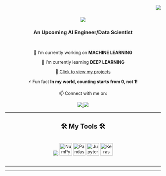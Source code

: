 <img align="right" src="https://visitor-badge.laobi.icu/badge?page_id=mziyak.mziyak" />

<h1 align="center">
    <img src="https://readme-typing-svg.herokuapp.com/?font=Righteous&size=35&center=true&vCenter=true&width=500&height=70&duration=4000&lines=Hi+HRs!+👋;+I'm+Mohammad+Ziya+Khalifa!;+An+Upcoming+AI+Engineer!;+Click+to+view+my+projects!&color=#600000&glow=1" />
</h1>

<h3 align="center">An Upcoming AI Engineer/Data Scientist</h3>

<br/>

<div align="center">
 
 🔭 I’m currently working on **MACHINE LEARNING**
 
 🌱 I’m currently learning **DEEP LEARNING**
 
 🔗 <a href="https://github.com/mziyak?tab=repositories" target="_blank">Click to view my projects</a>

⚡ Fun fact **In my world, counting starts from 0, not 1!**

📫 Connect with me on:

<a href="mailto:mohammadziyakhalifa@gmail.com">
    <img src="https://img.shields.io/badge/Gmail-333333?style=for-the-badge&logo=gmail&logoColor=red" />
</a>
<a href="https://www.linkedin.com/in/ziyakhalifa/" target="_blank">
    <img src="https://img.shields.io/badge/LinkedIn-0077B5?style=for-the-badge&logo=linkedin&logoColor=white" target="_blank" />
</a>
</div>

<hr/>

<h2 align="center">🛠️ My Tools 🛠️</h2>
<br/>
<div align="center">
    <img src="https://skillicons.dev/icons?i=py,pytorch,tensorflow,mysql,postgres,anaconda,flask,html,css,js,vscode" />
    <img src="https://cdn.jsdelivr.net/gh/devicons/devicon/icons/numpy/numpy-original.svg" alt="NumPy" width="40" height="40"/>
    <img src="https://cdn.jsdelivr.net/gh/devicons/devicon/icons/pandas/pandas-original.svg" alt="Pandas" width="40" height="40"/>
    <img src="https://cdn.jsdelivr.net/gh/devicons/devicon/icons/jupyter/jupyter-original.svg" alt="Jupyter Notebook" width="40" height="40"/>
    <img src="https://cdn.jsdelivr.net/gh/devicons/devicon/icons/keras/keras-original.svg" alt="Keras" width="40" height="40"/>
</div>

<br/>

<hr/>


<hr/>
